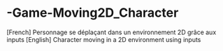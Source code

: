 # -Game-Moving2D_Character
[French] Personnage se déplaçant dans un environnement 2D grâce aux inputs [English] Character moving in a 2D environment using inputs
